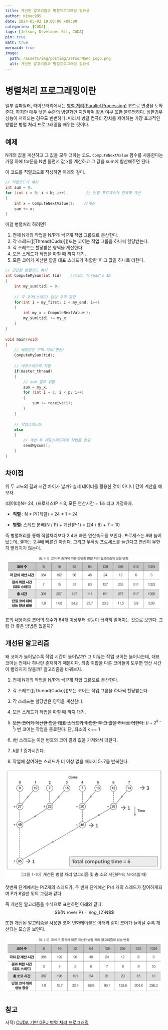 ```yaml
---
title: 개선된 알고리즘과 병렬프로그래밍 필요성
author: Kimec995
date: 2024-05-02 19:00:00 +09:00
categories: [CUDA]
tags: [Jetson, Developer_Kit, CUDA]
pin: true
math: true
mermaid: true
image: 
  path: /assets/img/postimg/JetsonNano_Logo.png
  alt: 개선된 알고리즘과 병렬프로그래밍 필요성
---
```


# 병렬처리 프로그래밍이란
일부 컴파일러, 라이브러리에서는 [병렬 처리(Parallel Processing)](https://kimec995.github.io/posts/Parallel_Processing/) 코드로 변경을 도와준다. 하지만 매우 낮은 수준의 병렬화만 지원하며 활용 여부 또한 불투명하다. 심한경우 성능이 저하되는 경우도 빈번하다. 따라서 병렬 컴퓨티 장치를 제어하는 가장 효과적인 방법은 병렬 처리 프로그래밍을 배우는 것이다. 

## 예제
N개의 값을 계산하고 그 값을 모두 더하는 코드.
`ComputeNextValue` 함수를 사용한다는 가정 하에 for문을 N번 돌면서 값 x를 계산하고 그 값을 sum에 합산해주면 된다.

이 코드를 직렬코드로 작성하면 아래와 같다.
```c++
// 직렬코드의 예시
int sum = 0;
for (int i = 0; i < N; i++)         // 단일 프로세스가 반복해 계산
{
	int x = ComputeNextValue();    //계산
	sum += x;
}
```

이걸 병렬처리 하려면?

1. 전체 N개의 작업을 N/P개 씩 P개 작업 그룹으로 분산한다.
2. 각 스레드([[Thread(Cuda)]])또는 코어는 작업 그룹을 하나씩 할당받는다.
3. 각 스레드는 할당받은 영역을 계산한다.
4. 모든 스레드가 작업을 마칠 때 까지 대기.
5. 모든 코어가 계산한 합을 대표 스레드가 취합한 후 그 값을 하나로 더한다.

```c++
// 간단한 병렬코드 예시
int ComputeMySum(int tid)    //tid: Thread's ID
{
	int my_sum[tid] = 0;
	
	// 각 코어(스레드) 담당 구역 할당
	for(int i = my_first; i < my_end; i++)
	{
		int my_x = ComputeNextValue();
		my_sum[tid] += my_x;
	}
}

void main(void)
{
	// 배정받은 구역 처리(연산)
	ComputeMySum(tid);

	// 대표스레드의 작업
	if(master_thread)
	{
		// sum 결과 취합
		sum = my_x;
		for (int i = 1; i < p; i++)
		{
			sum += receive(i);
		}
	}
	
	// 작업스레드는
	else
	{
		// 계산 후 대표스레드에게 작업물 전달
		sendMysum();
	}
}
```

## 차이점
위 두 코드의 결과 시간 차이가 날까?
실제 데이터를 활용한 것이 아니니 간이 계산을 해보자.

(데이터)N= 24, (프로세스)P = 8, 모든 연산시간 = 1초 라고 가정하자.

- **직렬** : N * P(1직렬) = 24 * 1 = 24

-  **병렬**: 스레드 분배(N / P) + 계산(P-1) = (24 / 8) + 7 = 10

즉 병렬처리를 통해 직렬처리보다 2.4배 빠른 연산속도를 보인다. 프로세스는 8배 늘어났는데, 결과는 2.4배 빠른건 아쉽다. 그리고 무작정 프로세스를 늘린다고 연산이 무한히 빨라지지 않는다.

![image.png](\assets\img\postimg\Jetson\CUDA_Concept_Exp_Img_01.png)

표의 내용처럼 코어의 갯수가 64개 이상부터 성능이 급격히 떨어지는 것으로 보인다. 그럼 더 좋은 방법은 없을까?

## 개선된 알고리즘
왜 코어가 늘어날수록 작업 시간이 늘어날까? 그 이유는 작업 코어는 늘어나는데, 대표 코어는 언제나 하나만 존재하기 때문이다. 최종 취합을 다른 코어들이 도우면 연산 시간이 빨라지지 않을까? 알고리즘을 바꿔보자.

1. 전체 N개의 작업을 N/P개 씩 P개 작업 그룹으로 분산한다.
2. 각 스레드([[Thread(Cuda)]])또는 코어는 작업 그룹을 하나씩 할당받는다.
3. 각 스레드는 할당받은 영역을 계산한다.
4. 모든 스레드가 작업을 마칠 때 까지 대기.
5. ~~모든 코어가 계산한 합을 대표 스레드가 취합한 후 그 값을 하나로 더한다.~~
		$(i+2^{k-1})$ 번 코어는 작업을 종료한다. 단, 최소의 k == 1
		
6. i번 스레드는 이전 번호의 코어 결과 값을 가져와서 더한다.
7. k를 1 증가시킨다.
8. 작업에 참여하는 스레드가 더 이상 없을 때까지 5~7을 반복한다.

![image.png](\assets\img\postimg\Jetson\CUDA_Concept_Exp_Img_02.png)

첫번째 단계에서는 P/2개의 스레드가, 두 번째 단계에선 P/4 개의 스레드가 참여하게되며 P가 8일땐 위의 그림과 같다.

즉 개선된 알고리즘을 수식으로 표현하면 아래와 같다.
$${N \over P} + \log_{2}N$$

또한 개선된 알고리즘을 사용한 코어 변화테이블은 아래와 같이 코어가 늘어날 수록 개선되는 모습을 보인다.

![image.png](\assets\img\postimg\Jetson\CUDA_Concept_Exp_Img_03.png)

## 참고
서적) [CUDA 기반 GPU 병렬 처리 프로그래밍](https://product.kyobobook.co.kr/detail/S000202185653)